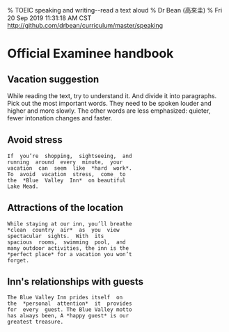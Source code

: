 % TOEIC speaking and writing--read a text aloud
% Dr Bean (高來圭)
% Fri 20 Sep 2019 11:31:18 AM CST http://github.com/drbean/curriculum/master/speaking


# Official Examinee handbook

## Vacation suggestion

While reading the text, try to understand it. And divide it into paragraphs. Pick out the most important words. They need to be spoken louder and higher and more slowly. The other words are less emphasized: quieter, fewer intonation changes and faster.

## Avoid stress

	If  you’re  shopping,  sightseeing,  and  
	running  around  every  minute,  your  
	vacation  can  seem  like  *hard  work*.  
	To  avoid  vacation  stress,  come  to  
	the  *Blue  Valley  Inn*  on beautiful 
	Lake Mead.

## Attractions of the location

	While staying at our inn, you’ll breathe  
	*clean  country  air*  as  you  view  
	spectacular  sights.  With  its  
	spacious  rooms,  swimming  pool,  and  
	many outdoor activities, the inn is the 
	*perfect place* for a vacation you won’t 
	forget.

## Inn's relationships with guests

	The Blue Valley Inn prides itself  on  
	the  *personal  attention*  it  provides  
	for  every  guest. The Blue Valley motto 
	has always been, A *happy guest* is our 
	greatest treasure.


